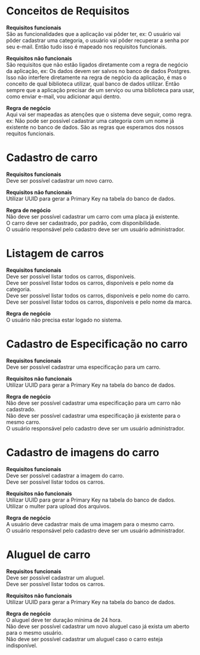 # Conceitos de Requisitos

**Requisitos funcionais**
<br />
São as funcionalidades que a aplicação vai pôder ter,
ex: O usuário vai pôder cadastrar uma categoria, o usuário vai pôder
recuperar a senha por seu e-mail. Então tudo isso é mapeado nos requisitos
funcionais.

**Requisitos não funcionais**
<br />
São requisitos que não estão ligados diretamente com a regra de negócio
da aplicação, ex: Os dados devem ser salvos no banco de dados Postgres.
Isso não interfere diretamente na regra de negócio da aplicação, é mas
o conceito de qual biblioteca utilizar, qual banco de dados utilizar.
Então sempre que a aplicação precisar de um serviço ou uma biblioteca
para usar, como enviar e-mail, vou adicionar aqui dentro.

**Regra de negócio**
<br />
Aqui vai ser mapeadas as atenções que o sistema deve seguir, como regra.
ex: Não pode ser possível cadastrar uma categoria com um nome já existente
no banco de dados. São as regras que esperamos dos nossos requitos funcionais.

# Cadastro de carro

**Requisitos funcionais** <br />
Deve ser possível cadastrar um novo carro. <br />

**Requisitos não funcionais** <br />
Utilizar UUID para gerar a Primary Key na tabela do banco de dados. <br />

**Regra de negócio** <br />
Não deve ser possível cadastrar um carro com uma placa já existente. <br />
O carro deve ser cadastrado, por padrão, com disponibilidade. <br />
O usuário responsável pelo cadastro deve ser um usuário administrador. <br />

# Listagem de carros

**Requisitos funcionais**
<br />
Deve ser possível listar todos os carros, disponíveis. <br />
Deve ser possível listar todos os carros, disponíveis e pelo nome da categoria. <br />
Deve ser possível listar todos os carros, disponíveis e pelo nome do carro. <br />
Deve ser possível listar todos os carros, disponíveis e pelo nome da marca. <br />

**Regra de negócio**
<br />
O usuário não precisa estar logado no sistema. <br />

# Cadastro de Especificação no carro

**Requisitos funcionais**<br />
Deve ser possível cadastrar uma especificação para um carro. <br />

**Requisitos não funcionais**<br />
Utilizar UUID para gerar a Primary Key na tabela do banco de dados. <br />

**Regra de negócio**<br />
Não deve ser possível cadastrar uma especificação para um carro não cadastrado. <br />
Não deve ser possível cadastrar uma especificação já existente para o mesmo carro. <br />
O usuário responsável pelo cadastro deve ser um usuário administrador. <br />

# Cadastro de imagens do carro

**Requisitos funcionais**<br />
Deve ser possível cadastrar a imagem do carro. <br />
Deve ser possível listar todos os carros. <br />

**Requisitos não funcionais**<br />
Utilizar UUID para gerar a Primary Key na tabela do banco de dados. <br />
Utilizar o multer para upload dos arquivos. <br />

**Regra de negócio**<br />
A usuário deve cadastrar mais de uma imagem para o mesmo carro. <br />
O usuário responsável pelo cadastro deve ser um usuário administrador. <br />

# Aluguel de carro

**Requisitos funcionais**<br />
Deve ser possível cadastrar um aluguel. <br />
Deve ser possível listar todos os carros. <br />

**Requisitos não funcionais**<br />
Utilizar UUID para gerar a Primary Key na tabela do banco de dados. <br />

**Regra de negócio**<br />
O aluguel deve ter duração mínima de 24 hora. <br />
Não deve ser possível cadastrar um novo aluguel caso já exista um aberto para o mesmo usuário. <br />
Não deve ser possível cadastrar um aluguel caso o carro esteja indisponível. <br />
